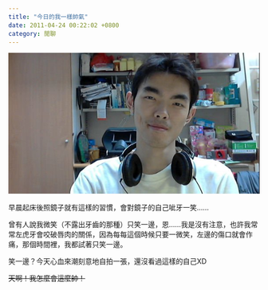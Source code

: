 ```yaml
---
title: "今日的我一樣帥氣"
date: 2011-04-24 00:22:02 +0800
category: 閒聊
---
```


![](/images/slum-area/29_0.jpg)
<p>早晨起床後照鏡子就有這樣的習慣，會對鏡子的自己呲牙一笑&hellip;&hellip;</p><p>曾有人說我微笑（不露出牙齒的那種）只笑一邊，恩&hellip;&hellip;我是沒有注意，也許我常常左虎牙會咬破唇肉的關係，因為每每這個時候只要一微笑，左邊的傷口就會作痛，那個時間裡，我都試著只笑一邊。</p><p>笑一邊？今天心血來潮刻意地自拍一張，還沒看過這樣的自己XD</p><p><s>天啊！我怎麼會這麼帥！</s></p>
